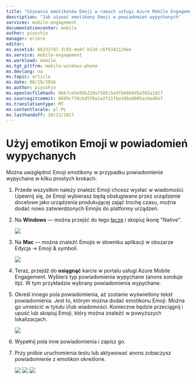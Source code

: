 ```yaml
---
title: "Używanie emotikonów Emoji w ramach usługi Azure Mobile Engagement"
description: "Jak używać emotikony Emoji w powiadomień wypychanych"
services: mobile-engagement
documentationcenter: mobile
author: piyushjo
manager: erikre
editor: 
ms.assetid: 663317d7-3c93-4e8f-b13d-c6fb342124ee
ms.service: mobile-engagement
ms.workload: mobile
ms.tgt_pltfrm: mobile-windows-phone
ms.devlang: na
ms.topic: article
ms.date: 08/19/2016
ms.author: piyushjo
ms.openlocfilehash: bbb7ce5e95b229a7505c5e97b6866d5a302a1d27
ms.sourcegitcommit: 6699c77dcbd5f8a1a2f21fba3d0a0005ac9ed6b7
ms.translationtype: MT
ms.contentlocale: pl-PL
ms.lasthandoff: 10/11/2017
---
```

# <a name="use-emoji-emoticon-within-push-notifications"></a>Użyj emotikon Emoji w powiadomień wypychanych
Można uwzględnić Emoji emotikony w przypadku powiadomienie wypychane w kilku prostych krokach: 

1. Przede wszystkim należy znaleźć Emoji chcesz wysłać w wiadomości. Upewnij się, że Emoji wybierasz będą obsługiwane przez urządzenie docelowe jako urządzenia produkującej zająć trochę czasu, można dodać nowo zatwierdzonych Emojis do platformy urządzeń. 
2. Na **Windows** — można przejść do tego [łącze](http://apps.timwhitlock.info/emoji/tables/unicode) i skopiuj ikonę "Native".
   
    ![][7] 
3. Na **Mac** — można znaleźć Emojis w słowniku aplikacji w obszarze Edycja -> Emoji & symboli.
   
    ![][6] 
4. Teraz, przejdź do **osiągnąć** karcie w portalu usługi Azure Mobile Engagement. Wybierz typ powiadomienia wypychane (anons sonduje itp). W tym przykładzie wybrany powiadomienia wypychane.
5. Określ innego pola powiadomienia, aż zostanie wyświetlony tekst powiadomienia. Jest to, którym można dodać emotikonu Emoji. Można go umieścić w tytułu i/lub wiadomości. Konieczne będzie przeciągnij i upuść lub skopiuj Emoji, który można znaleźć w powyższych lokalizacjach. 
   
    ![][1]
6. Wypełnij pola inne powiadomienia i zapisz go. 
7. Przy próbie uruchomienia testu lub aktywować anons zobaczysz powiadomienie z emotikon określone.   
   
    ![][3] ![][4] ![][5]

<!-- Images. -->
[1]: ./media/mobile-engagement-use-emoji-with-push/notification_input.png
[3]: ./media/mobile-engagement-use-emoji-with-push/iOS_Emoji.png
[4]: ./media/mobile-engagement-use-emoji-with-push/Android_Emoji.png
[5]: ./media/mobile-engagement-use-emoji-with-push/WindowsPhone_Emoji.png
[6]: ./media/mobile-engagement-use-emoji-with-push/Mac_SelectEmoji.png
[7]: ./media/mobile-engagement-use-emoji-with-push/Windows_SelectEmoji.png

